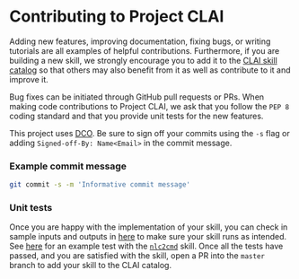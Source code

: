 # Contributing to Project CLAI

Adding new features, improving documentation, fixing bugs, or writing tutorials are all examples of helpful contributions. 
Furthermore, if you are building a new skill, we strongly encourage you to add it to the 
[CLAI skill catalog](clai/server/plugins/) so that others may
also benefit from it as well as contribute to it and improve it.

Bug fixes can be initiated through GitHub pull requests or PRs. 
When making code contributions to Project CLAI, we ask that you follow the `PEP 8` coding standard 
and that you provide unit tests for the new features.

This project uses [DCO](https://developercertificate.org/). 
Be sure to sign off your commits using the `-s` flag or adding `Signed-off-By: Name<Email>` in the commit message.

### Example commit message
```bash
git commit -s -m 'Informative commit message'
```

### Unit tests

Once you are happy with the implementation of your skill, you can check in sample inputs and outputs in 
[here](./test_integration/) to make sure your skill runs as intended. 
See [here](./test_integration/test_skill_nlc2cmd.py) for an example test with the [`nlc2cmd`](clai/server/plugins/nlc2cmd) skill. 
Once all the tests have passed, and you are satisfied with the skill, open a PR into the `master` branch
to add your skill to the CLAI catalog.